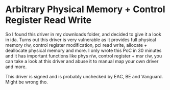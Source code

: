 # Arbitrary Physical Memory + Control Register Read Write

So I found this driver in my downloads folder, and decided to give it a look in ida. Turns out this driver is very vulnerable as it provides full physical memory r/w, control register modification, pci read write, allocate + deallocate physical memory and more. I only wrote this PoC in 30 minutes and it has important functions like phys r/w, control register + msr r/w, you can take a look at this driver and abuse it to manual map your own driver and more.


This driver is signed and is probably unchecked by EAC, BE and Vanguard. Might be wrong tho.
